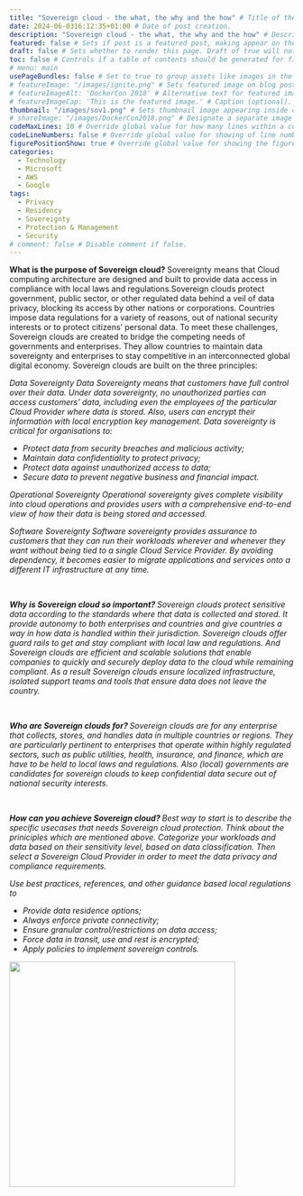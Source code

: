 ```yaml
---
title: "Sovereign cloud - the what, the why and the how" # Title of the blog post.
date: 2024-06-0316:12:35+01:00 # Date of post creation.
description: "Sovereign cloud - the what, the why and the how" # Description used for search engine.
featured: false # Sets if post is a featured post, making appear on the home page side bar.
draft: false # Sets whether to render this page. Draft of true will not be rendered.
toc: false # Controls if a table of contents should be generated for first-level links automatically.
# menu: main
usePageBundles: false # Set to true to group assets like images in the same folder as this post.
# featureImage: "/images/ignite.png" # Sets featured image on blog post.
# featureImageAlt: 'DockerCon 2018' # Alternative text for featured image.
# featureImageCap: 'This is the featured image.' # Caption (optional).
thumbnail: "/images/sov1.png" # Sets thumbnail image appearing inside card on homepage.
# shareImage: "/images/DockerCon2018.png" # Designate a separate image for social media sharing.
codeMaxLines: 10 # Override global value for how many lines within a code block before auto-collapsing.
codeLineNumbers: false # Override global value for showing of line numbers within code block.
figurePositionShow: true # Override global value for showing the figure label.
categories:
  - Technology
  - Microsoft
  - AWS
  - Google
tags:
  - Privacy
  - Residency
  - Sovereignty
  - Protection & Management
  - Security 
# comment: false # Disable comment if false.
---
```


<B> What is the purpose of Sovereign cloud? </b>
Sovereignty means that Cloud computing architecture are designed and built to provide data access in compliance with local laws and regulations.Sovereign clouds protect government, public sector, or other regulated data behind a veil of data privacy, blocking its access by other nations or corporations. Countries impose data regulations for a variety of reasons, out of national security interests or to protect citizens’ personal data. To meet these challenges, Sovereign clouds are created to bridge the competing needs of governments and enterprises. They allow countries to maintain data sovereignty and enterprises to stay competitive in an interconnected global digital economy. Sovereign clouds are built on the three principles:

<I> Data Sovereignty </b>
Data Sovereignty means that customers have full control over their data. Under data sovereignty, no unauthorized parties can access customers’ data, including even the employees of the particular Cloud Provider where data is stored. Also, users can encrypt their information with local encryption key management. Data sovereignty is critical for organisations to:
  - Protect data from security breaches and malicious activity;
  - Maintain data confidentiality to protect privacy;
  - Protect data against unauthorized access to data;
  - Secure data to prevent negative business and financial impact.

<I> Operational Sovereignty </b>
Operational sovereignty gives complete visibility into cloud operations and provides users with a comprehensive end-to-end view of how their data is being stored and accessed.

<I> Software Sovereignty </b>
Software sovereignty provides assurance to customers that they can run their workloads wherever and whenever they want without being tied to a single Cloud Service Provider. By avoiding dependency, it becomes easier to migrate applications and services onto a different IT infrastructure at any time.

<br>

<B> Why is Sovereign cloud so important? </b>
Sovereign clouds protect sensitive data according to the standards where that data is collected and stored. It provide autonomy to both enterprises and countries and give countries a way in how data is handled within their jurisdiction. Sovereign clouds offer guard rails to get and stay compliant with local law and regulations. And Sovereign clouds are efficient and scalable solutions that enable companies to quickly and securely deploy data to the cloud while remaining compliant.
As a result Sovereign clouds ensure localized infrastructure, isolated support teams and tools that ensure data does not leave the country.

<br>

<B> Who are Sovereign clouds for? </b>
Sovereign clouds are for any enterprise that collects, stores, and handles data in multiple countries or regions. They are particularly pertinent to enterprises that operate within highly regulated sectors, such as public utilities, health, insurance, and finance, which are have to be held to local laws and regulations. Also (local) governments are candidates for sovereign clouds to keep confidential data secure out of national security interests.

<br>

<B> How can you achieve Sovereign cloud? </b>
Best way to start is to describe the specific usecases that needs Sovereign cloud protection. Think about the priniciples which are mentioned above. Categorize your workloads and data based on their sensitivity level, based on data classification. Then select a Sovereign Cloud Provider in order to meet the data privacy and compliance requirements.

Use best practices, references, and other guidance based local regulations to
  - Provide data residence options;
  - Always enforce private connectivity;
  - Ensure granular control/restrictions on data access;
  - Force data in transit, use and rest is encrypted;
  - Apply policies to implement sovereign controls.





<img src="/images/sov2.png" width="400" height="400">

<br>
<br>


